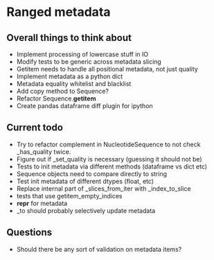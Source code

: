 # Ranged metadata

## Overall things to think about

* Implement processing of lowercase stuff in IO
* Modify tests to be generic across metadata slicing
* Getitem needs to handle all positional metadata, not just quality
* Implement metadata as a python dict
* Metadata equality whitelist and blacklist
* Add copy method to Sequence?
* Refactor Sequence.__getitem__
* Create pandas dataframe diff plugin for ipython

## Current todo

* Try to refactor complement in NucleotideSequence to not check _has_quality
  twice.
* Figure out if _set_quality is necessary (guessing it should not be)
* Tests to init metadata via different methods (dataframe vs dict etc)
* Sequence objects need to compare directly to string
* Test init metadata of different dtypes (float, etc)
* Replace internal part of _slices_from_iter with _index_to_slice
* tests that use getitem_empty_indices
* __repr__ for metadata
* _to should probably selectively update metadata


## Questions

* Should there be any sort of validation on metadata items?
